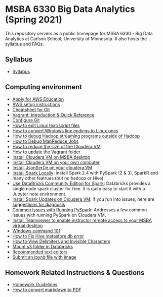 # MSBA 6330 Big Data Analytics (Spring 2021)

This repository servers as a public homepage for MSBA 6330 - Big Data Analytics at Carlson School, University of Minnesota. It also hosts the syllabus and FAQs. 

## Syllabus

- [Syllabus](syllabus.md)

## Computing environment

- [Apply for AWS Education](https://docs.google.com/document/d/1kB2TBG3gpWQLQO8Xyg6iiZVm3CnbB8lHtx97C_pqLdM/edit)
- [AWS setup instructions](https://docs.google.com/document/d/11ops7258BSfQcBevS20-ONISQymn-gyNXCMHBB5aL1k/edit#)
- [Cheatsheet for Git](faqs/cheatsheet_git.md)
- [Vagrant: Introduction & Quick Reference](faqs/vagrant.md)
- [Configure Git](faqs/configGit.md)
- [How to edit Linux text/script files](faqs/edit_linux_file.md)
- [How to convert Windows line endings to Linux ones](faqs/line_endings.md)
- [How to debug Hadoop streaming programs outside of Hadoop](faqs/debug_hadoop_streaming.md)
- [How to Debug MapReduce Jobs](faqs/debug_hadoop.md)
- [How to reduce the size of the Cloudera VM](faqs/rebuild_vm.md)
- [How to update the Vagrant folder](faqs/update_vagrant.md)
- [Install Cloudera VM on MSBA desktop](faqs/installVmCloud.md)
- [Install Cloudera VM on your own computer](faqs/installVM.md)
- [Install JsonSerDe on your cloudera VM](faqs/installJsonSerDe.md)
- [Install Spark Locally](https://github.com/paulovn/ml-vm-notebook): install Spark 2.4 with PySpark (2 & 3), SparkR and many other featrues (but no hadoop or Hive).
- [Use DataBricks Community Edition for Spark](https://databricks.com/try-databricks): Databricks provides a single node spark cluster for free. It is quite easy to start it with a Jupyter note environment. 
- [Install Spark Updates on Cloudera VM](faqs/installSparkUpdates.md): if you run into issues, here are [suggestions for diagnosis](faqs/diagnoseSparkUpdates.md)
- [Common Issues with Running PySpark](faqs/sparkfaq.md): Addresses a few common issues with running PySpark on Cloudera VM.
- [Install Teamviewer to enable instructor remote access to your MSBA virtual desktop](faqs/teamviewer.md)
- [Windows command 101](faqs/windows_cmd.md)
- [How to Fix Hive metastore db error](faqs/hive_debug.md)
- [How to View Delimiters and Invisible Characters](faqs/viewdelimiters.md)
- [Mount s3 folder in Databricks](faqs/mounts3.md)
- [Recommended text editors](faqs/textEditor.md)
- [Submit an ipynb file with image](faqs/addimage.md)


## Homework Related Instructions & Questions

- [Homework Guidelines](faqs/homework-guidelines.md)
- [How to convert markdown to PDF](faqs/markdown2pdf.md)


